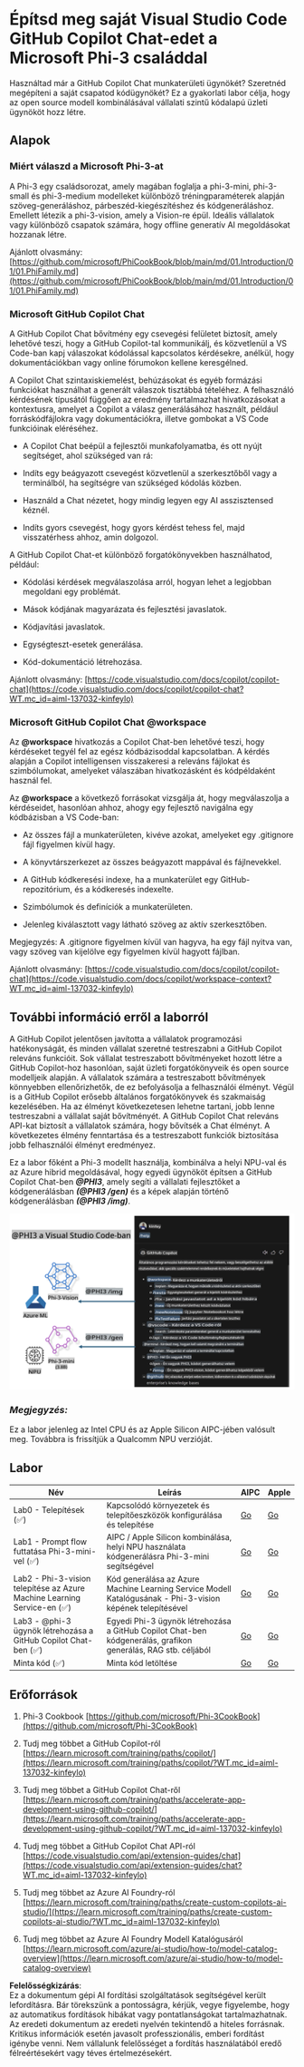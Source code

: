 # **Építsd meg saját Visual Studio Code GitHub Copilot Chat-edet a Microsoft Phi-3 családdal**

Használtad már a GitHub Copilot Chat munkaterületi ügynökét? Szeretnéd megépíteni a saját csapatod kódügynökét? Ez a gyakorlati labor célja, hogy az open source modell kombinálásával vállalati szintű kódalapú üzleti ügynököt hozz létre.

## **Alapok**

### **Miért válaszd a Microsoft Phi-3-at**

A Phi-3 egy családsorozat, amely magában foglalja a phi-3-mini, phi-3-small és phi-3-medium modelleket különböző tréningparaméterek alapján szöveg-generáláshoz, párbeszéd-kiegészítéshez és kódgeneráláshoz. Emellett létezik a phi-3-vision, amely a Vision-re épül. Ideális vállalatok vagy különböző csapatok számára, hogy offline generatív AI megoldásokat hozzanak létre.

Ajánlott olvasmány: [https://github.com/microsoft/PhiCookBook/blob/main/md/01.Introduction/01/01.PhiFamily.md](https://github.com/microsoft/PhiCookBook/blob/main/md/01.Introduction/01/01.PhiFamily.md)

### **Microsoft GitHub Copilot Chat**

A GitHub Copilot Chat bővítmény egy csevegési felületet biztosít, amely lehetővé teszi, hogy a GitHub Copilot-tal kommunikálj, és közvetlenül a VS Code-ban kapj válaszokat kódolással kapcsolatos kérdésekre, anélkül, hogy dokumentációkban vagy online fórumokon kellene keresgélned.

A Copilot Chat szintaxiskiemelést, behúzásokat és egyéb formázási funkciókat használhat a generált válaszok tisztábbá tételéhez. A felhasználó kérdésének típusától függően az eredmény tartalmazhat hivatkozásokat a kontextusra, amelyet a Copilot a válasz generálásához használt, például forráskódfájlokra vagy dokumentációkra, illetve gombokat a VS Code funkcióinak eléréséhez.

- A Copilot Chat beépül a fejlesztői munkafolyamatba, és ott nyújt segítséget, ahol szükséged van rá:

- Indíts egy beágyazott csevegést közvetlenül a szerkesztőből vagy a terminálból, ha segítségre van szükséged kódolás közben.

- Használd a Chat nézetet, hogy mindig legyen egy AI asszisztensed kéznél.

- Indíts gyors csevegést, hogy gyors kérdést tehess fel, majd visszatérhess ahhoz, amin dolgozol.

A GitHub Copilot Chat-et különböző forgatókönyvekben használhatod, például:

- Kódolási kérdések megválaszolása arról, hogyan lehet a legjobban megoldani egy problémát.

- Mások kódjának magyarázata és fejlesztési javaslatok.

- Kódjavítási javaslatok.

- Egységteszt-esetek generálása.

- Kód-dokumentáció létrehozása.

Ajánlott olvasmány: [https://code.visualstudio.com/docs/copilot/copilot-chat](https://code.visualstudio.com/docs/copilot/copilot-chat?WT.mc_id=aiml-137032-kinfeylo)

### **Microsoft GitHub Copilot Chat @workspace**

Az **@workspace** hivatkozás a Copilot Chat-ben lehetővé teszi, hogy kérdéseket tegyél fel az egész kódbázisoddal kapcsolatban. A kérdés alapján a Copilot intelligensen visszakeresi a releváns fájlokat és szimbólumokat, amelyeket válaszában hivatkozásként és kódpéldaként használ fel.

Az **@workspace** a következő forrásokat vizsgálja át, hogy megválaszolja a kérdéseidet, hasonlóan ahhoz, ahogy egy fejlesztő navigálna egy kódbázisban a VS Code-ban:

- Az összes fájl a munkaterületen, kivéve azokat, amelyeket egy .gitignore fájl figyelmen kívül hagy.

- A könyvtárszerkezet az összes beágyazott mappával és fájlnevekkel.

- A GitHub kódkeresési indexe, ha a munkaterület egy GitHub-repozitórium, és a kódkeresés indexelte.

- Szimbólumok és definíciók a munkaterületen.

- Jelenleg kiválasztott vagy látható szöveg az aktív szerkesztőben.

Megjegyzés: A .gitignore figyelmen kívül van hagyva, ha egy fájl nyitva van, vagy szöveg van kijelölve egy figyelmen kívül hagyott fájlban.

Ajánlott olvasmány: [https://code.visualstudio.com/docs/copilot/copilot-chat](https://code.visualstudio.com/docs/copilot/workspace-context?WT.mc_id=aiml-137032-kinfeylo)

## **További információ erről a laborról**

A GitHub Copilot jelentősen javította a vállalatok programozási hatékonyságát, és minden vállalat szeretné testreszabni a GitHub Copilot releváns funkcióit. Sok vállalat testreszabott bővítményeket hozott létre a GitHub Copilot-hoz hasonlóan, saját üzleti forgatókönyveik és open source modelljeik alapján. A vállalatok számára a testreszabott bővítmények könnyebben ellenőrizhetők, de ez befolyásolja a felhasználói élményt. Végül is a GitHub Copilot erősebb általános forgatókönyvek és szakmaiság kezelésében. Ha az élményt következetesen lehetne tartani, jobb lenne testreszabni a vállalat saját bővítményét. A GitHub Copilot Chat releváns API-kat biztosít a vállalatok számára, hogy bővítsék a Chat élményt. A következetes élmény fenntartása és a testreszabott funkciók biztosítása jobb felhasználói élményt eredményez.

Ez a labor főként a Phi-3 modellt használja, kombinálva a helyi NPU-val és az Azure hibrid megoldásával, hogy egyedi ügynököt építsen a GitHub Copilot Chat-ben ***@PHI3***, amely segíti a vállalati fejlesztőket a kódgenerálásban ***(@PHI3 /gen)*** és a képek alapján történő kódgenerálásban ***(@PHI3 /img)***.

![PHI3](../../../../../../../translated_images/cover.410a18b85555fad4ca8bfb8f0b1776a96ae7f8eae1132b8f0c09d4b92b8e3365.hu.png)

### ***Megjegyzés:***

Ez a labor jelenleg az Intel CPU és az Apple Silicon AIPC-jében valósult meg. Továbbra is frissítjük a Qualcomm NPU verzióját.

## **Labor**

| Név | Leírás | AIPC | Apple |
| ------------ | ----------- | -------- |-------- |
| Lab0 - Telepítések (✅) | Kapcsolódó környezetek és telepítőeszközök konfigurálása és telepítése | [Go](./HOL/AIPC/01.Installations.md) |[Go](./HOL/Apple/01.Installations.md) |
| Lab1 - Prompt flow futtatása Phi-3-mini-vel (✅) | AIPC / Apple Silicon kombinálása, helyi NPU használata kódgenerálásra Phi-3-mini segítségével | [Go](./HOL/AIPC/02.PromptflowWithNPU.md) |  [Go](./HOL/Apple/02.PromptflowWithMLX.md) |
| Lab2 - Phi-3-vision telepítése az Azure Machine Learning Service-en (✅) | Kód generálása az Azure Machine Learning Service Modell Katalógusának - Phi-3-vision képének telepítésével | [Go](./HOL/AIPC/03.DeployPhi3VisionOnAzure.md) |[Go](./HOL/Apple/03.DeployPhi3VisionOnAzure.md) |
| Lab3 - @phi-3 ügynök létrehozása a GitHub Copilot Chat-ben (✅)  | Egyedi Phi-3 ügynök létrehozása a GitHub Copilot Chat-ben kódgenerálás, grafikon generálás, RAG stb. céljából | [Go](./HOL/AIPC/04.CreatePhi3AgentInVSCode.md) | [Go](./HOL/Apple/04.CreatePhi3AgentInVSCode.md) |
| Minta kód (✅)  | Minta kód letöltése | [Go](../../../../../../../code/07.Lab/01/AIPC) | [Go](../../../../../../../code/07.Lab/01/Apple) |

## **Erőforrások**

1. Phi-3 Cookbook [https://github.com/microsoft/Phi-3CookBook](https://github.com/microsoft/Phi-3CookBook)

2. Tudj meg többet a GitHub Copilot-ról [https://learn.microsoft.com/training/paths/copilot/](https://learn.microsoft.com/training/paths/copilot/?WT.mc_id=aiml-137032-kinfeylo)

3. Tudj meg többet a GitHub Copilot Chat-ről [https://learn.microsoft.com/training/paths/accelerate-app-development-using-github-copilot/](https://learn.microsoft.com/training/paths/accelerate-app-development-using-github-copilot/?WT.mc_id=aiml-137032-kinfeylo)

4. Tudj meg többet a GitHub Copilot Chat API-ról [https://code.visualstudio.com/api/extension-guides/chat](https://code.visualstudio.com/api/extension-guides/chat?WT.mc_id=aiml-137032-kinfeylo)

5. Tudj meg többet az Azure AI Foundry-ról [https://learn.microsoft.com/training/paths/create-custom-copilots-ai-studio/](https://learn.microsoft.com/training/paths/create-custom-copilots-ai-studio/?WT.mc_id=aiml-137032-kinfeylo)

6. Tudj meg többet az Azure AI Foundry Modell Katalógusáról [https://learn.microsoft.com/azure/ai-studio/how-to/model-catalog-overview](https://learn.microsoft.com/azure/ai-studio/how-to/model-catalog-overview)

**Felelősségkizárás**:  
Ez a dokumentum gépi AI fordítási szolgáltatások segítségével került lefordításra. Bár törekszünk a pontosságra, kérjük, vegye figyelembe, hogy az automatikus fordítások hibákat vagy pontatlanságokat tartalmazhatnak. Az eredeti dokumentum az eredeti nyelvén tekintendő a hiteles forrásnak. Kritikus információk esetén javasolt professzionális, emberi fordítást igénybe venni. Nem vállalunk felelősséget a fordítás használatából eredő félreértésekért vagy téves értelmezésekért.